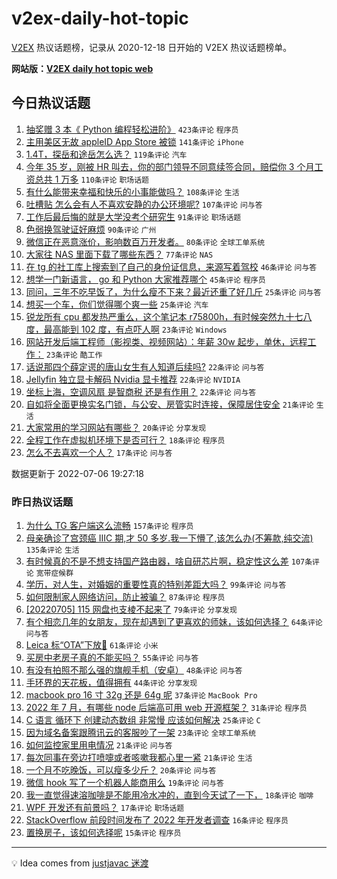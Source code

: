 # v2ex-daily-hot-topic

[V2EX](https://www.v2ex.com/) 热议话题榜，记录从 2020-12-18 日开始的 V2EX 热议话题榜单。

**网站版：[V2EX daily hot topic web](https://boojack.github.io/v2ex-daily-hot-topic-web/)**

## 今日热议话题

<!-- TODAY BEGIN -->

1. [抽奖赠 3 本《 Python 编程轻松进阶》](https://www.v2ex.com/t/864437) `423条评论` `程序员`
1. [主用美区无故 appleID App Store 被锁](https://www.v2ex.com/t/864387) `141条评论` `iPhone`
1. [1.4T，探岳和途岳怎么选？](https://www.v2ex.com/t/864353) `119条评论` `汽车`
1. [今年 35 岁，刚被 HR 叫去，你的部门领导不同意续签合同，赔偿你 3 个月工资总共 1 万多](https://www.v2ex.com/t/864429) `110条评论` `职场话题`
1. [有什么能带来幸福和快乐的小事能做吗？](https://www.v2ex.com/t/864346) `108条评论` `生活`
1. [吐槽贴 怎么会有人不喜欢安静的办公环境呢?](https://www.v2ex.com/t/864343) `107条评论` `问与答`
1. [工作后最后悔的就是大学没考个研究生](https://www.v2ex.com/t/864373) `91条评论` `职场话题`
1. [色弱换驾驶证好麻烦](https://www.v2ex.com/t/864335) `90条评论` `广州`
1. [微信正在恶意涨价，影响数百万开发者。](https://www.v2ex.com/t/864400) `80条评论` `全球工单系统`
1. [大家往 NAS 里面下载了哪些东西？](https://www.v2ex.com/t/864413) `77条评论` `NAS`
1. [在 tg 的社工库上搜索到了自己的身份证信息，来源写着驾校](https://www.v2ex.com/t/864501) `46条评论` `问与答`
1. [想学一门新语言， go 和 Python 大家推荐哪个](https://www.v2ex.com/t/864486) `45条评论` `程序员`
1. [同问，三年不吃早饭了，为什么瘦不下来？最近还重了好几斤](https://www.v2ex.com/t/864498) `25条评论` `问与答`
1. [想买一个车，你们觉得哪个爽一些](https://www.v2ex.com/t/864360) `25条评论` `汽车`
1. [锐龙所有 cpu 都发热严重么，这个笔记本 r75800h，有时候突然九十七八度，最高能到 102 度，有点吓人啊](https://www.v2ex.com/t/864426) `23条评论` `Windows`
1. [网站开发后端工程师（影视类、视频网站）：年薪 30w 起步，单休，远程工作：](https://www.v2ex.com/t/864374) `23条评论` `酷工作`
1. [话说那四个薛定谔的唐山女生有人知道后续吗?](https://www.v2ex.com/t/864425) `22条评论` `问与答`
1. [Jellyfin 独立显卡解码 Nvidia 显卡推荐](https://www.v2ex.com/t/864370) `22条评论` `NVIDIA`
1. [坐标上海，空调风扇 是智商税 还是有作用？](https://www.v2ex.com/t/864355) `22条评论` `问与答`
1. [自如将全面更换实名门锁，与公安、房管实时连接，保障居住安全](https://www.v2ex.com/t/864402) `21条评论` `生活`
1. [大家常用的学习网站有哪些？](https://www.v2ex.com/t/864378) `20条评论` `分享发现`
1. [全程工作在虚拟机环境下是否可行？](https://www.v2ex.com/t/864424) `18条评论` `程序员`
1. [怎么不去喜欢一个人？](https://www.v2ex.com/t/864522) `17条评论` `问与答`

数据更新于 2022-07-06 19:27:18

<!-- TODAY END -->

### 昨日热议话题

<!-- YESTERDAY BEGIN -->

1. [为什么 TG 客户端这么流畅](https://www.v2ex.com/t/864115) `157条评论` `程序员`
1. [母亲确诊了宫颈癌 IIIC 期,才 50 多岁.我一下懵了,该怎么办(不筹款,纯交流)](https://www.v2ex.com/t/864189) `135条评论` `生活`
1. [有时候真的不是不想支持国产路由器，啥自研芯片啊，稳定性这么差](https://www.v2ex.com/t/864149) `107条评论` `宽带症候群`
1. [学历，对人生，对婚姻的重要性真的特别差距大吗？](https://www.v2ex.com/t/864122) `99条评论` `问与答`
1. [如何限制家人网络访问，防止被骗？](https://www.v2ex.com/t/864140) `87条评论` `程序员`
1. [[20220705] 115 网盘也支棱不起来了](https://www.v2ex.com/t/864095) `79条评论` `分享发现`
1. [有个相恋几年的女朋友，现在却遇到了更喜欢的师妹，该如何选择？](https://www.v2ex.com/t/864309) `64条评论` `问与答`
1. [Leica 标“OTA”下放🤣](https://www.v2ex.com/t/864093) `61条评论` `小米`
1. [买房中老房子真的不能买吗？](https://www.v2ex.com/t/864146) `55条评论` `问与答`
1. [有没有拍照不那么强的旗舰手机（安卓）](https://www.v2ex.com/t/864209) `48条评论` `问与答`
1. [手环界的天花板，值得拥有](https://www.v2ex.com/t/864221) `44条评论` `分享发现`
1. [macbook pro 16 寸 32g 还是 64g 呢](https://www.v2ex.com/t/864154) `37条评论` `MacBook Pro`
1. [2022 年 7 月，有哪些 node 后端高可用 web 开源框架？](https://www.v2ex.com/t/864281) `31条评论` `程序员`
1. [C 语言 循环下 创建动态数组 非常慢 应该如何解决](https://www.v2ex.com/t/864227) `25条评论` `C`
1. [因为域名备案跟腾讯云的客服吵了一架](https://www.v2ex.com/t/864132) `23条评论` `全球工单系统`
1. [如何监控家里用电情况](https://www.v2ex.com/t/864284) `21条评论` `问与答`
1. [每次同事在旁边打喷嚏或者咳嗽我都心里一紧](https://www.v2ex.com/t/864215) `21条评论` `生活`
1. [一个月不吃晚饭，可以瘦多少斤？](https://www.v2ex.com/t/864246) `20条评论` `问与答`
1. [微信 hook 写了一个机器人能商用么](https://www.v2ex.com/t/864193) `19条评论` `问与答`
1. [我一直觉得速溶咖啡是不能用冷水冲的，直到今天试了一下，](https://www.v2ex.com/t/864165) `18条评论` `咖啡`
1. [WPF 开发还有前景吗？](https://www.v2ex.com/t/864219) `17条评论` `职场话题`
1. [StackOverflow 前段时间发布了 2022 年开发者调查](https://www.v2ex.com/t/864138) `16条评论` `程序员`
1. [置换房子，该如何选择呢](https://www.v2ex.com/t/864262) `15条评论` `程序员`

<!-- YESTERDAY END -->

---

💡 Idea comes from [justjavac 迷渡](https://github.com/justjavac/)
